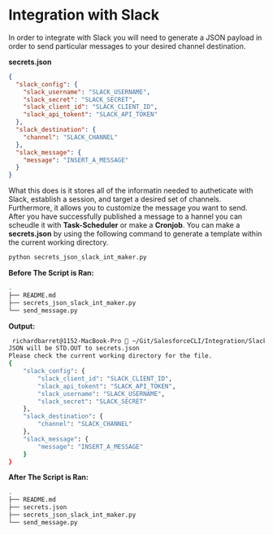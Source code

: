 # Integration with Slack 
In order to integrate with Slack you will need to generate a JSON payload in order to send particular messages to your desired channel destination. 

**secrets.json**
```json
{
  "slack_config": {
    "slack_username": "SLACK_USERNAME",
    "slack_secret": "SLACK_SECRET",
    "slack_client_id": "SLACK_CLIENT_ID",
    "slack_api_tokent": "SLACK_API_TOKEN"
  },
  "slack_destination": {
    "channel": "SLACK_CHANNEL"
  },
  "slack_message": {
    "message": "INSERT_A_MESSAGE"
  }
}
```

What this does is it stores all of the informatin needed to autheticate with Slack, establish a session, and target a desired set of channels. 
Furthermore, it allows you to customize the message you want to send. 
After you have successfully published a message to a hannel you can scheudle it with **Task-Scheduler** or make a **Cronjob**.
You can make a **secrets.json** by using the following command to generate a template within the current working directory. 
```python
python secrets_json_slack_int_maker.py
```

**Before The Script is Ran:**
```bash
.
├── README.md
├── secrets_json_slack_int_maker.py
└── send_message.py
```

**Output:**
```bash
 richardbarret@1152-MacBook-Pro  ~/Git/SalesforceCLI/Integration/Slack   master  python secrets_json_slack_int_maker.py                                 ✔  1054  13:24:56
JSON will be STD.OUT to secrets.json
Please check the current working directory for the file.
{
    "slack_config": {
        "slack_client_id": "SLACK_CLIENT_ID",
        "slack_api_tokent": "SLACK_API_TOKEN",
        "slack_username": "SLACK_USERNAME",
        "slack_secret": "SLACK_SECRET"
    },
    "slack_destination": {
        "channel": "SLACK_CHANNEL"
    },
    "slack_message": {
        "message": "INSERT_A_MESSAGE"
    }
}
```

**After The Script is Ran:**
```bash
.
├── README.md
├── secrets.json
├── secrets_json_slack_int_maker.py
└── send_message.py
```
